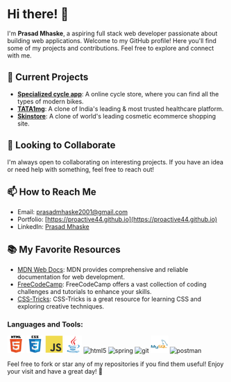 # Hi there! 👋

I'm **Prasad Mhaske**, a aspiring full stack web developer passionate about building web applications. Welcome to my GitHub profile! Here you'll find some of my projects and contributions. Feel free to explore and connect with me.


## 🔭 Current Projects

- [**Specialized cycle app**](https://github.com/ProActive44/specialized-bike-app): A online cycle store, where you can find all the types of modern bikes.
- [**TATA1mg**](https://github.com/ProActive44/TATA-1mg-clone): A clone of India's leading & most trusted healthcare platform.
- [**Skinstore**](https://github.com/anuragbhardwaj21/Skinstore): A clone of world's leading cosmetic ecommerce shopping site. 


## 👯 Looking to Collaborate

I'm always open to collaborating on interesting projects. If you have an idea or need help with something, feel free to reach out!


## 📫 How to Reach Me

- Email: prasadmhaske2001@gmail.com
- Portfolio: [https://proactive44.github.io](https://proactive44.github.io)
- LinkedIn: [Prasad Mhaske](https://www.linkedin.com/in/prasad-mhaske-88a177247)


## 📚 My Favorite Resources

- [MDN Web Docs](https://developer.mozilla.org/): MDN provides comprehensive and reliable documentation for web development.
- [FreeCodeCamp](https://www.freecodecamp.org/): FreeCodeCamp offers a vast collection of coding challenges and tutorials to enhance your skills.
- [CSS-Tricks](https://css-tricks.com/): CSS-Tricks is a great resource for learning CSS and exploring creative techniques.


<h3 align="left">Languages and Tools:</h3>
<p align="left"> 
<img src="https://raw.githubusercontent.com/devicons/devicon/master/icons/html5/html5-original-wordmark.svg" alt="html5" width="40" height="40"/> 
<img src="https://raw.githubusercontent.com/devicons/devicon/master/icons/css3/css3-original-wordmark.svg" alt="css3" width="40" height="40"/>
<img src="https://raw.githubusercontent.com/devicons/devicon/master/icons/javascript/javascript-original.svg" alt="javascript" width="40" height="40"/>
<img src="https://raw.githubusercontent.com/devicons/devicon/master/icons/java/java-original.svg" alt="java" width="40" height="40"/>
<img src="https://static-00.iconduck.com/assets.00/node-js-icon-227x256-913nazt0.png" alt="html5" width="400" height="40" />
<img src="https://www.vectorlogo.zone/logos/springio/springio-icon.svg" alt="spring" width="40" height="40"/>
<img src="https://www.vectorlogo.zone/logos/git-scm/git-scm-icon.svg" alt="git" width="40" height="40"/> 
<img src="https://raw.githubusercontent.com/devicons/devicon/master/icons/mysql/mysql-original-wordmark.svg" alt="mysql" width="40" height="40"/> 
<img src="https://www.vectorlogo.zone/logos/getpostman/getpostman-icon.svg" alt="postman" width="40" height="40"/> 
</p>


Feel free to fork or star any of my repositories if you find them useful! Enjoy your visit and have a great day! 🚀
